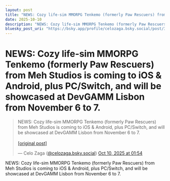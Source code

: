 ```yaml
---
layout: post
title: "NEWS: Cozy life-sim MMORPG Tenkemo (formerly Paw Rescuers) from Meh Studios is coming to iOS & Android, plus PC/Switch, and will be showcased at DevGAMM Lisbon from November 6 to 7."
date: 2025-10-10
description: "NEWS: Cozy life-sim MMORPG Tenkemo (formerly Paw Rescuers) from Meh Studios is coming to iOS & Android, plus PC/Switch, and will be showcased at DevGAMM Lisbon from November 6 to 7."
bluesky_post_uri: "https://bsky.app/profile/celozaga.bsky.social/post/3m2sksny23222"
---
```


<h1 class="bluesky-post-title">NEWS: Cozy life-sim MMORPG Tenkemo (formerly Paw Rescuers) from Meh Studios is coming to iOS & Android, plus PC/Switch, and will be showcased at DevGAMM Lisbon from November 6 to 7.</h1>

<blockquote class="bluesky-embed" data-bluesky-uri="at://did:plc:lmh6rennptq77inaztnovw4b/app.bsky.feed.post/3m2sksny23222" data-bluesky-embed-color-mode="system">
<p lang="">NEWS: Cozy life-sim MMORPG Tenkemo (formerly Paw Rescuers) from Meh Studios is coming to iOS & Android, plus PC/Switch, and will be showcased at DevGAMM Lisbon from November 6 to 7.<br><br><a href="https://bsky.app/profile/celozaga.bsky.social/post/3m2sksny23222">[original post]</a></p>
&mdash; Celo Zaga (<a href="https://bsky.app/profile/did:plc:lmh6rennptq77inaztnovw4b?ref_src=embed">@celozaga.bsky.social</a>) <a href="https://bsky.app/profile/celozaga.bsky.social/post/3m2sksny23222?ref_src=embed">Oct 10, 2025 at 01:54</a>
</blockquote>
<script async src="https://embed.bsky.app/static/embed.js" charset="utf-8"></script>

<p class="bluesky-post-description">NEWS: Cozy life-sim MMORPG Tenkemo (formerly Paw Rescuers) from Meh Studios is coming to iOS & Android, plus PC/Switch, and will be showcased at DevGAMM Lisbon from November 6 to 7.</p>
